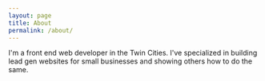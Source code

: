 ```yaml
---
layout: page
title: About
permalink: /about/
---
```


I'm a front end web developer in the Twin Cities. I've specialized in building lead gen websites for small businesses and showing others how to do the same.
